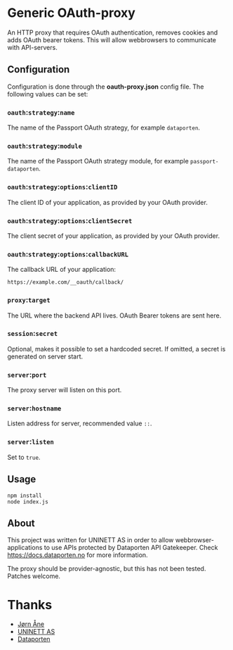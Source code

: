 # Generic OAuth-proxy

An HTTP proxy that requires OAuth authentication, removes cookies and adds
OAuth bearer tokens.  This will allow webbrowsers to communicate with
API-servers.


## Configuration

Configuration is done through the **oauth-proxy.json** config file.  The
following values can be set:


### `oauth`:`strategy`:`name`

The name of the Passport OAuth strategy, for example `dataporten`.


### `oauth`:`strategy`:`module`

The name of the Passport OAuth strategy module, for example
`passport-dataporten`.


### `oauth`:`strategy`:`options`:`clientID`

The client ID of your application, as provided by your OAuth provider.


### `oauth`:`strategy`:`options`:`clientSecret`

The client secret of your application, as provided by your OAuth provider.


### `oauth`:`strategy`:`options`:`callbackURL`

The callback URL of your application:

	https://example.com/__oauth/callback/


### `proxy`:`target`

The URL where the backend API lives.  OAuth Bearer tokens are sent here.


### `session`:`secret`

Optional, makes it possible to set a hardcoded secret.  If omitted, a secret
is generated on server start.


### `server`:`port`

The proxy server will listen on this port.


### `server`:`hostname`

Listen address for server, recommended value `::`.


### `server`:`listen`

Set to `true`.


## Usage

	npm install
	node index.js


## About

This project was written for UNINETT AS in order to allow
webbrowser-applications to use APIs protected by Dataporten API Gatekeeper.
Check https://docs.dataporten.no for more information.

The proxy should be provider-agnostic, but this has not been tested.
Patches welcome.


# Thanks

- [Jørn Åne](https://github.com/jornane)
- [UNINETT AS](https://www.uninett.no)
- [Dataporten](https://docs.dataporten.no)
